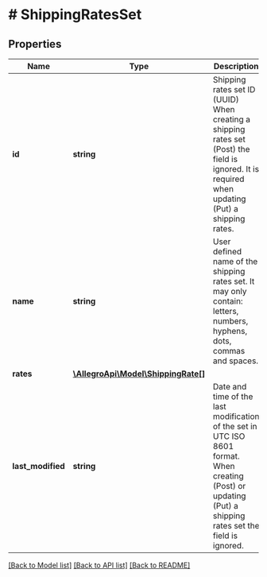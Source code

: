 # # ShippingRatesSet

## Properties

Name | Type | Description | Notes
------------ | ------------- | ------------- | -------------
**id** | **string** | Shipping rates set ID (UUID) When creating a shipping rates set (Post) the field is ignored. It is required when updating (Put) a shipping rates. | [optional]
**name** | **string** | User defined name of the shipping rates set. It may only contain: letters, numbers, hyphens, dots, commas and spaces. | [optional]
**rates** | [**\AllegroApi\Model\ShippingRate[]**](ShippingRate.md) |  |
**last_modified** | **string** | Date and time of the last modification of the set in UTC ISO 8601 format. When creating (Post) or updating (Put) a shipping rates set the field is ignored. | [optional]

[[Back to Model list]](../../README.md#models) [[Back to API list]](../../README.md#endpoints) [[Back to README]](../../README.md)

